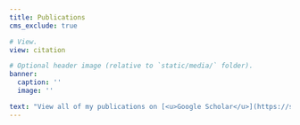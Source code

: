 ```yaml
---
title: Publications
cms_exclude: true

# View.
view: citation

# Optional header image (relative to `static/media/` folder).
banner:
  caption: ''
  image: ''

text: "View all of my publications on [<u>Google Scholar</u>](https://scholar.google.com/citations?user=RhThiI8AAAAJ&hl=en) {{< icon name=\"academicons/google-scholar\" >}}"
---
```

<!-- <div style="margin-bottom: 1.5rem;">
  <a href="https://scholar.google.com/citations?user=YOUR_USER_ID" target="_blank" style="display: inline-flex; align-items: center; text-decoration: none; color: #3b82f6;">
    <i class="ai ai-google-scholar" style="margin-right: 0.5rem; font-size: 1.2em;"></i>
    Google Scholar Profile
  </a>
</div> -->